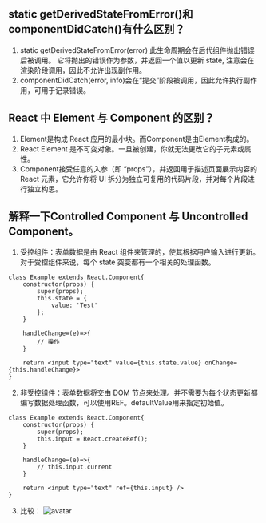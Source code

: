 ## static getDerivedStateFromError()和componentDidCatch()有什么区别？

1.  static getDerivedStateFromError(error)
此生命周期会在后代组件抛出错误后被调用。 它将抛出的错误作为参数，并返回一个值以更新 state, 注意会在渲染阶段调用，因此不允许出现副作用。
2.  componentDidCatch(error, info)会在“提交”阶段被调用，因此允许执行副作用，可用于记录错误。

## React 中 Element 与 Component 的区别？

1.  Element是构成 React 应用的最小块。而Component是由Element构成的。
2.  React Element 是不可变对象。一旦被创建，你就无法更改它的子元素或属性。
3.  Component接受任意的入参（即 “props”），并返回用于描述页面展示内容的 React 元素，它允许你将 UI 拆分为独立可复用的代码片段，并对每个片段进行独立构思。

## 解释一下Controlled Component 与 Uncontrolled Component。

1.  受控组件：表单数据是由 React 组件来管理的，使其根据用户输入进行更新。对于受控组件来说，每个 state 突变都有一个相关的处理函数。
```
class Example extends React.Component{
    constructor(props) {
        super(props);
        this.state = {
            value: 'Test'
        };
    }

    handleChange=(e)=>{
        // 操作
    }

    return <input type="text" value={this.state.value} onChange={this.handleChange}>
}

```

2.  非受控组件：表单数据将交由 DOM 节点来处理。并不需要为每个状态更新都编写数据处理函数，可以使用REF。defaultValue用来指定初始值。
```
class Example extends React.Component{
    constructor(props) {
        super(props);
        this.input = React.createRef();
    }

    handleChange=(e)=>{
        // this.input.current
    }

    return <input type="text" ref={this.input} />
}

```

3. 比较：
![avatar](https://note.youdao.com/yws/public/resource/99625b8facfbd3612870140590eb8a41/xmlnote/FD38E0CA7B8046B09A8EE4EE0EEA8CF6/2428)
